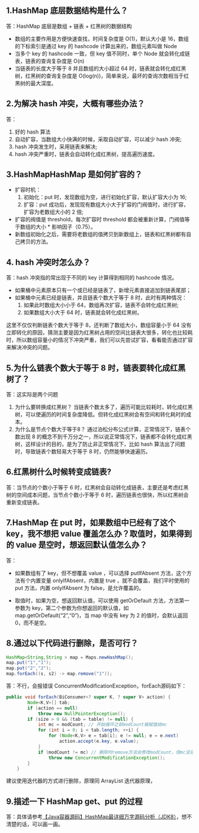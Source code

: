 ## 1.HashMap 底层数据结构是什么？
答：HashMap 底层是数组 + 链表 + 红黑树的数据结构

- 数组的主要作用是方便快速查找，时间复杂度是 O(1)，默认大小是 16，数组的下标索引是通过 key 的 hashcode 计算出来的，数组元素叫做 Node
- 当多个 key 的 hashcode 一致，但 key 值不同时，单个 Node 就会转化成链表，链表的查询复杂度是 O(n)
- 当链表的长度大于等于 8 并且数组的大小超过 64 时，链表就会转化成红黑树，红黑树的查询复杂度是 O(log(n))，简单来说，最坏的查询次数相当于红黑树的最大深度。

## 2.为解决 hash 冲突，大概有哪些办法？
答：
1. 好的 hash 算法
2. 自动扩容，当数组大小快满的时候，采取自动扩容，可以减少 hash 冲突;
3. hash 冲突发生时，采用链表来解决;
4. hash 冲突严重时，链表会自动转化成红黑树，提高遍历速度。

## 3.HashMapHashMap 是如何扩容的？
- 扩容时机：
  1. 初始化：put 时，发现数组为空，进行初始化扩容，默认扩容大小为 16;
  2. 扩容：put 成功后，发现现有数组大小大于扩容的门阀值时，进行扩容，扩容为老数组大小的 2 倍;
- 扩容的阀值是 threshold，每次扩容时 threshold 都会被重新计算，门阀值等于数组的大小 * 影响因子（0.75）。
- 新数组初始化之后，需要将老数组的值拷贝到新数组上，链表和红黑树都有自己拷贝的方法。

## 4. hash 冲突时怎么办？

答：hash 冲突指的常出现于不同的 key 计算得到相同的 hashcode 情况。

- 如果桶中元素原本只有一个或已经是链表了，新增元素直接追加到链表尾部；
- 如果桶中元素已经是链表，并且链表个数大于等于 8 时，此时有两种情况：
  1. 如果此时数组大小小于 64，数组再次扩容，链表不会转化成红黑树;
  2. 如果数组大小大于 64 时，链表就会转化成红黑树。

这里不仅仅判断链表个数大于等于 8，还判断了数组大小，数组容量小于 64 没有立即转化的原因，猜测主要是因为红黑树占用的空间比链表大很多，转化也比较耗时，所以数组容量小的情况下冲突严重，我们可以先尝试扩容，看看能否通过扩容来解决冲突的问题。

## 5.为什么链表个数大于等于 8 时，链表要转化成红黑树了？

答：这实际是两个问题
1. 为什么要转换成红黑树？
	当链表个数太多了，遍历可能比较耗时，转化成红黑树，可以使遍历的时间复杂度降低。但转化成红黑树会有空间和转化耗时的成本。
2. 为什么是节点个数大于等于8？
	通过泊松分布公式计算，正常情况下，链表个数出现 8 的概念不到千万分之一，所以说正常情况下，链表都不会转化成红黑树，这样设计的目的，是为了防止非正常情况下，比如 hash 算法出了问题时，导致链表个数轻易大于等于 8 时，仍然能够快速遍历。

## 6.红黑树什么时候转变成链表?
答：当节点的个数小于等于 6 时，红黑树会自动转化成链表，主要还是考虑红黑树的空间成本问题，当节点个数小于等于 6 时，遍历链表也很快，所以红黑树会重新变成链表。

## 7.HashMap 在 put 时，如果数组中已经有了这个 key，我不想把 value 覆盖怎么办？取值时，如果得到的 value 是空时，想返回默认值怎么办？

答：
* 如果数组有了 key，但不想覆盖 value ，可以选择 putIfAbsent 方法，这个方法有个内置变量 onlyIfAbsent，内置是 true ，就不会覆盖，我们平时使用的 put 方法，内置 onlyIfAbsent 为 false，是允许覆盖的。

* 取值时，如果为空，想返回默认值，可以使用 getOrDefault 方法，方法第一参数为 key，第二个参数为你想返回的默认值，如 map.getOrDefault(“2”,“0”)，当 map 中没有 key 为 2 的值时，会默认返回 0，而不是空。

## 8.通过以下代码进行删除，是否可行？
```java
HashMap<String,String > map = Maps.newHashMap();
map.put("1","1");
map.put("2","2");
map.forEach((s, s2) -> map.remove("1"));
```
答：不行，会报错误 ConcurrentModificationException，forEach源码如下：
```java
public void forEach(BiConsumer<? super K, ? super V> action) {
        Node<K,V>[] tab;
        if (action == null)
            throw new NullPointerException();
        if (size > 0 && (tab = table) != null) {
            int mc = modCount; // 开始循环之前modCount被赋值给mc
            for (int i = 0; i < tab.length; ++i) {
                for (Node<K,V> e = tab[i]; e != null; e = e.next)
                    action.accept(e.key, e.value);
            }
            if (modCount != mc) // 删除时remove方法会修改modCount，但mc没变
                throw new ConcurrentModificationException();
        }
    }
```
建议使用迭代器的方式进行删除，原理同 ArrayList 迭代器原理，

## 9.描述一下 HashMap get、put 的过程
答：具体请参考[【Java容器源码】HashMap最详细万字源码分析（JDK8）](https://blog.csdn.net/weixin_43935927/article/details/108501752)，想不清楚的话，可以画一画。
